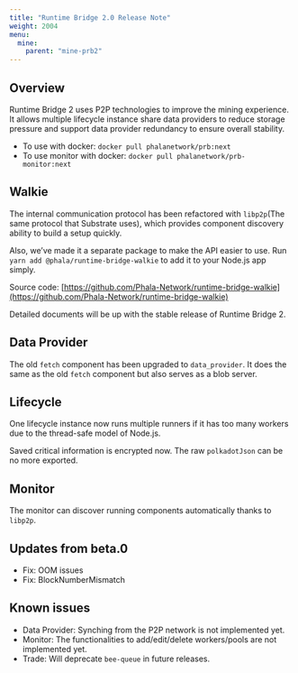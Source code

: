 ```yaml
---
title: "Runtime Bridge 2.0 Release Note"
weight: 2004
menu:
  mine:
    parent: "mine-prb2"
---
```

## Overview

Runtime Bridge 2 uses P2P technologies to improve the mining experience. It allows multiple lifecycle instance share data providers to reduce storage pressure and support data provider redundancy to ensure overall stability.

- To use with docker: `docker pull phalanetwork/prb:next`
- To use monitor with docker: `docker pull phalanetwork/prb-monitor:next`

## Walkie

The internal communication protocol has been refactored with `libp2p`(The same protocol that Substrate uses), which provides component discovery ability to build a setup quickly.

Also, we’ve made it a separate package to make the API easier to use. Run `yarn add @phala/runtime-bridge-walkie` to add it to your Node.js app simply.

Source code: [https://github.com/Phala-Network/runtime-bridge-walkie](https://github.com/Phala-Network/runtime-bridge-walkie)

Detailed documents will be up with the stable release of Runtime Bridge 2.

## Data Provider

The old `fetch` component has been upgraded to `data_provider`. It does the same as the old `fetch` component but also serves as a blob server.

## Lifecycle

One lifecycle instance now runs multiple runners if it has too many workers due to the thread-safe model of Node.js.

Saved critical information is encrypted now. The raw `polkadotJson` can be no more exported.

## Monitor

The monitor can discover running components automatically thanks to `libp2p`.

## Updates from beta.0
- Fix: OOM issues
- Fix: BlockNumberMismatch

## Known issues
- Data Provider: Synching from the P2P network is not implemented yet.
- Monitor: The functionalities to add/edit/delete workers/pools are not implemented yet.
- Trade: Will deprecate `bee-queue` in future releases.
